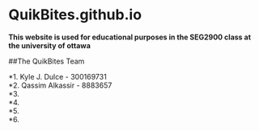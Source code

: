 # QuikBites.github.io

**This website is used for educational purposes in the SEG2900 class at the university of ottawa**

##The QuikBites Team

*1. Kyle J. Dulce - 300169731<br/>
*2. Qassim Alkassir - 8883657<br/>
*3.<br/>
*4.<br/>
*5.<br/>
*6.<br/>
